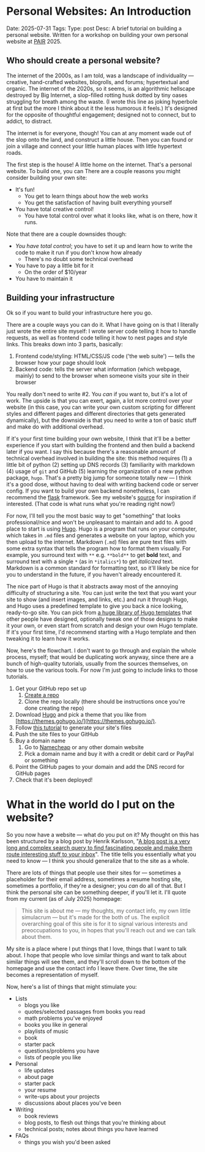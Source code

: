 # Personal Websites: An Introduction
Date: 2025-07-31
Tags:
Type: post
Desc: A brief tutorial on building a personal website. Written for a workshop on building your own personal website at [PAIR](https://pair.camp) 2025. 

## Who should create a personal website?

The internet of the 2000s, as I am told, was a landscape of individuality — creative, hand-crafted websites, blogrolls, and forums; hypertextual and organic. The internet of the 2020s, so it seems, is an algorithmic hellscape destroyed by Big Internet, a slop-filled rotting husk dotted by tiny oases struggling for breath among the waste. (I wrote this line as joking hyperbole at first but the more I think about it the less humorous it feels.) It's designed for the opposite of thoughtful engagement; designed not to connect, but to addict, to distract.

The internet is for everyone, though! You can at any moment wade out of the slop onto the land, and construct a little house. Then you can found or join a village and connect your little human places with little hypertext roads. 

The first step is the house! A little home on the internet. That's a personal website. To build one, you can There are a couple reasons you might consider building your own site:
- It's fun! 
	- You get to learn things about how the web works
	- You get the satisfaction of having built everything yourself
- You have total creative control!
	- You have total control over what it looks like, what is on there, how it runs. 

Note that there are a couple downsides though: 
- *You have total control*; you have to set it up and learn how to write the code to make it run if you don't know how already
	- There's no doubt some technical overhead
- You have to pay a little bit for it
	- On the order of $10/year
- You have to maintain it

## Building your infrastructure

Ok so if you want to build your infrastructure here you go.

There are a couple ways you can do it. What I have going on is that I literally just wrote the entire site myself: I wrote server code telling it how to handle requests, as well as frontend code telling it how to nest pages and style links. This breaks down into 3 parts, basically:
1. Frontend code/styling: HTML/CSS/JS code ('the web suite') — tells the browser how your page should look
2. Backend code: tells the server what information (which webpage, mainly) to send to the browser when someone visits your site in their browser

You really don't need to write #2. You *can* if you want to, but it's a lot of work. The upside is that you can exert, again, a lot more control over your website (in this case, you can write your own custom scripting for different styles and different pages and different directories that gets generated dynamically), but the downside is that you need to write a ton of basic stuff and make do with additional overhead. 

If it's your first time building your own website, I think that it'll be a better experience if you start with building the frontend and then build a backend later if you want. I say this because there's a reasonable amount of technical overhead involved in building the site: this method requires (1) a little bit of python (2) setting up DNS records (3) familiarity with markdown (4) usage of `git` and GitHub (5) learning the organization of a new python package, `hugo`. That's a pretty big jump for someone totally new — I think it's a good dose, without having to deal with writing backend code or server config. If you want to build your own backend nonetheless, I can recommend the [flask](https://flask.palletsprojects.com/en/stable/) framework. See my website's [source](https://github.com/lgngrvs/logangraves.com) for inspiration if interested. (That code is what runs what you're reading right now!)

For now, I'll tell you the most basic way to get "something" that looks professional/nice and won't be unpleasant to maintain and add to. A good place to start is using [Hugo](https://gohugo.io/installation/). Hugo is a program that runs on your computer, which takes in `.md` files and generates a website on your laptop, which you then upload to the internet. Markdown (`.md`) files are pure text files with some extra syntax that tells the program how to format them visually. For example, you surround text with `**` e.g. `**bold**` to get **bold** text, and surround text with a single `*` (as in `*italics*`) to get *italicized* text. Markdown is a common standard for formatting text, so it'll likely be nice for you to understand in the future, if you haven't already encountered it.

The nice part of Hugo is that it abstracts away most of the annoying difficulty of structuring a site. You can just write the text that you want your site to show (and insert images, and links, etc.) and run it through Hugo, and Hugo uses a predefined template to give you back a nice looking, ready-to-go site. You can pick from [a huge library of Hugo templates](https://themes.gohugo.io/) that other people have designed, optionally tweak one of those designs to make it your own, or even start from scratch and design your own Hugo template. If it's your first time, I'd recommend starting with a Hugo template and then tweaking it to learn how it works.

Now, here's the flowchart. I don't want to go through and explain the whole process, myself; that would be duplicating work anyway, since there are a bunch of high-quality tutorials, usually from the sources themselves, on how to use the various tools. For now I'm just going to include links to those tutorials.

1. Get your GitHub repo set up
	1. [Create a repo](https://docs.github.com/en/pages/getting-started-with-github-pages/creating-a-github-pages-site#creating-a-repository-for-your-site)
	2. Clone the repo locally (there should be instructions once you're done creating the repo)
2. Download [Hugo](https://gohugo.io/installation/) and pick a theme that you like from [https://themes.gohugo.io/](https://themes.gohugo.io/).
3. Follow [this tutorial](https://gohugo.io/getting-started/quick-start/) to generate your site's files
4. Push the site files to your GitHub 
5. Buy a domain name
	1. Go to [Namecheap](https://namecheap.com) or any other domain website
	2. Pick a domain name and buy it with a credit or debit card or PayPal or something
6. Point the GitHub pages to your domain and add the DNS record for GitHub pages
7. Check that it's been deployed!
# What in the world do I put on the website?

So you now have a website — what do you put on it? My thought on this has been structured by a blog post by Henrik Karlsson, "[A blog post is a very long and complex search query to find fascinating people and make them route interesting stuff to your inbox](https://www.henrikkarlsson.xyz/p/search-query)". The title tells you essentially what you need to know — I think you should generalize that to the site as a whole. 

There are lots of things that people use their sites for — sometimes a placeholder for their email address, sometimes a resume hosting site, sometimes a portfolio, if they're a designer; you *can* do all of that. But I think the personal site can be something deeper, if you'll let it. I'll quote from my current (as of July 2025) homepage:

> This site is about me — my thoughts, my contact info, my own little simulacrum — but it's made for the both of us. The explicit overarching goal of this site is for it to signal various interests and preoccupations to you, in hopes that you'll reach out and we can talk about them.

My site is a place where I put things that I love, things that I want to talk about. I hope that people who love similar things and want to talk about similar things will see them, and they'll scroll down to the bottom of the homepage and use the contact info I leave there. Over time, the site becomes a representation of myself.

Now, here's a list of things that might stimulate you: 

- Lists
	- blogs you like
	- quotes/selected passages from books you read
	- math problems you've enjoyed
	- books you like in general
	- playlists of music
	- book
	- starter pack
	- questions/problems you have
	- lists of people you like
- Personal
	- life updates
	- about page
	- starter pack
	- your resume
	- write-ups about your projects
	- discussions about places you've been
- Writing
	- book reviews
	- blog posts, to flesh out things that you're thinking about
	- technical posts; notes about things you have learned
- FAQs
	- things you wish you'd been asked

